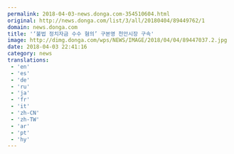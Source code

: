 ```yaml
---
permalink: 2018-04-03-news.donga.com-354510604.html
original: http://news.donga.com/list/3/all/20180404/89449762/1
domain: news.donga.com
title: '‘불법 정치자금 수수 혐의’ 구본영 천안시장 구속'
image: http://dimg.donga.com/wps/NEWS/IMAGE/2018/04/04/89447037.2.jpg
date: 2018-04-03 22:41:16
category: news
translations: 
 - 'en'
 - 'es'
 - 'de'
 - 'ru'
 - 'ja'
 - 'fr'
 - 'it'
 - 'zh-CN'
 - 'zh-TW'
 - 'ar'
 - 'pt'
 - 'hy'
---
```


